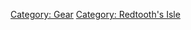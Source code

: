 [Category: Gear](Category:_Gear "wikilink") [Category: Redtooth's
Isle](Category:_Redtooth's_Isle "wikilink")
